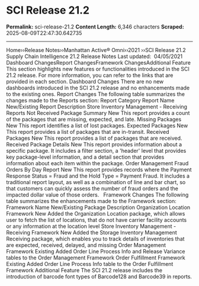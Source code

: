 # SCI Release 21.2

**Permalink:** sci-release-21.2
**Content Length:** 6,346 characters
**Scraped:** 2025-08-09T22:47:30.642735

---

Home&rsaquo;&rsaquo;Release Notes&rsaquo;&rsaquo;Manhattan Active® Omni&rsaquo;&rsaquo;2021 ››SCI Release 21.2 Supply Chain Intelligence&nbsp;21.2 Release Notes Last updated: &nbsp;04/05/2021 Dashboard ChangesReport ChangesFramework ChangesAdditional Feature This section highlights new features or functionalities introduced in the SCI 21.2 release. For more information, you can refer to the links that are provided in each section. Dashboard Changes There are no new dashboards introduced in the SCI 21.2 release and no enhancements made to the existing ones. Report Changes The following table summarizes the changes made to the Reports section: Report Category Report Name New/Existing Report Description Store Inventory Management - Receiving Reports Not Received Package Summary New This report provides a count of the packages that are&nbsp;missing, expected, and late. Missing Packages New This report identifies a list of lost packages. Expected Packages New This report provides a list of packages that are in-transit. Received Packages New This report provides a list of packages that are received. Received Package Details New This report provides information about a specific package. It includes a filter section, a &#39;header&#39; level that provides key package-level information, and a detail section that provides information about each item within the package. Order Management Fraud Orders By Day Report New This report provides records where the Payment Response Status = Fraud and the Hold Type = Payment Fraud. It includes a traditional report layout, as well as a combination of line and bar chart, so that customers can quickly assess the number of fraud orders and the impacted dollar value of those orders. &nbsp; Framework Changes The following table summarizes the enhancements made to the Framework section: Framework Name New/Existing Package Description Organization Location Framework New Added the&nbsp;Organization Location&nbsp;package, which allows user to fetch the list of locations, that do not have carrier facility accounts or any information at the location level Store Inventory Management - Receiving Framework New Added the Storage Inventory Management Receiving package, which enables you to track details&nbsp;of inventories that are expected, received, delayed, and&nbsp;missing Order Management Framework Existing Added Order Line Process Info and Release Variance tables to the Order Management Framework Order Fulfillment Framework Existing Added Order Line Process Info table to the Order Fulfillment Framework Additional Feature The SCI 21.2 release includes the introduction of&nbsp;barcode font types of Barcode128 and Barcode39 in reports.